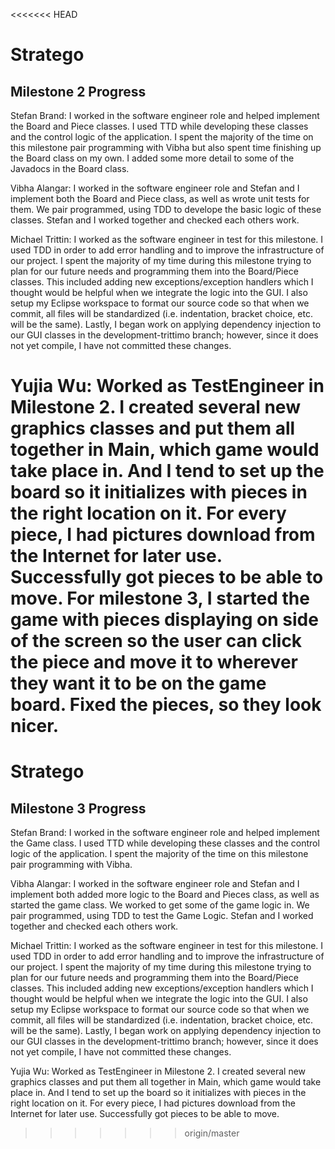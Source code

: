 <<<<<<< HEAD
# Stratego

## Milestone 2 Progress

Stefan Brand: I worked in the software engineer role and helped implement the Board and Piece classes.  I used TTD while developing these classes and the control logic of the application.
I spent the majority of the time on this milestone pair programming with Vibha but also spent time finishing up the Board class on my own.
I added some more detail to some of the Javadocs in the Board class.

Vibha Alangar: I worked in the software engineer role and Stefan and I implement both the Board and Piece class, as well as wrote unit tests for them. We pair programmed, using TDD to develope the basic logic of these classes. Stefan and I worked together and checked each others work. 

Michael Trittin: I worked as the software engineer in test for this milestone. I used TDD in order to add error handling and to improve the infrastructure of our project. I spent the majority of my time during this milestone trying to plan for our future needs and programming them into the Board/Piece classes. This included adding new exceptions/exception handlers which I thought would be helpful when we integrate the logic into the GUI. I also setup my Eclipse workspace to format our source code so that when we commit, all files will be standardized (i.e. indentation, bracket choice, etc. will be the same). Lastly, I began work on applying dependency injection to our GUI classes in the development-trittimo branch; however, since it does not yet compile, I have not committed these changes.

Yujia Wu: Worked as TestEngineer in Milestone 2. I created several new graphics classes and put them all together in Main, which game would take place in. And I tend to set up the board so it initializes with pieces in the right location on it. For every piece, I had pictures download from the Internet for later use. Successfully got pieces to be able to move. For milestone 3, I started the game with pieces displaying on side of the screen so the user can click the piece and move it to wherever they want it to be on the game board. Fixed the pieces, so they look nicer.
=======
# Stratego

## Milestone 3 Progress

Stefan Brand: I worked in the software engineer role and helped implement the Game class.  I used TTD while developing these classes and the control logic of the application.
I spent the majority of the time on this milestone pair programming with Vibha.

Vibha Alangar: I worked in the software engineer role and Stefan and I implement both added more logic to the Board and Pieces class, as well as started the game class. We worked to get some of the game logic in. We pair programmed, using TDD to test the Game Logic. Stefan and I worked together and checked each others work. 

Michael Trittin: I worked as the software engineer in test for this milestone. I used TDD in order to add error handling and to improve the infrastructure of our project. I spent the majority of my time during this milestone trying to plan for our future needs and programming them into the Board/Piece classes. This included adding new exceptions/exception handlers which I thought would be helpful when we integrate the logic into the GUI. I also setup my Eclipse workspace to format our source code so that when we commit, all files will be standardized (i.e. indentation, bracket choice, etc. will be the same). Lastly, I began work on applying dependency injection to our GUI classes in the development-trittimo branch; however, since it does not yet compile, I have not committed these changes.

Yujia Wu: Worked as TestEngineer in Milestone 2. I created several new graphics classes and put them all together in Main, which game would take place in. And I tend to set up the board so it initializes with pieces in the right location on it. For every piece, I had pictures download from the Internet for later use. Successfully got pieces to be able to move.
>>>>>>> origin/master
